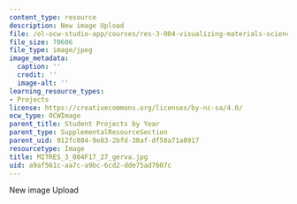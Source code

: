 ```yaml
---
content_type: resource
description: New image Upload
file: /ol-ocw-studio-app/courses/res-3-004-visualizing-materials-science-fall-2017/a9af561caa7ca9bc6cd2dde75ad7607c_MITRES_3_004F17_27_gerva.jpg
file_size: 70606
file_type: image/jpeg
image_metadata:
  caption: ''
  credit: ''
  image-alt: ''
learning_resource_types:
- Projects
license: https://creativecommons.org/licenses/by-nc-sa/4.0/
ocw_type: OCWImage
parent_title: Student Projects by Year
parent_type: SupplementalResourceSection
parent_uid: 912fc084-9e83-2bfd-38af-df58a71a8917
resourcetype: Image
title: MITRES_3_004F17_27_gerva.jpg
uid: a9af561c-aa7c-a9bc-6cd2-dde75ad7607c
---
```

New image Upload